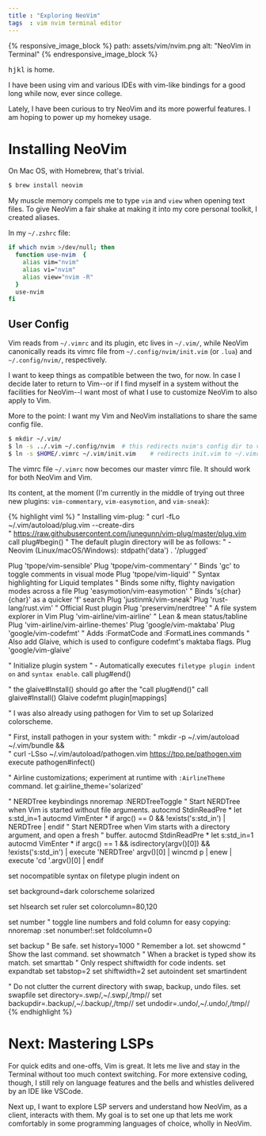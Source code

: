 ```yaml
---
title : "Exploring NeoVim"
tags  : vim nvim terminal editor
---
```


{% responsive_image_block %}
  path: assets/vim/nvim.png
  alt: "NeoVim in Terminal"
{% endresponsive_image_block %}

<kbd>h</kbd><kbd>j</kbd><kbd>k</kbd><kbd>l</kbd> is home.

I have been using vim and various IDEs with vim-like bindings for a good long
while now, ever since college.

Lately, I have been curious to try NeoVim and its more powerful features. I am
hoping to power up my homekey usage.

# Installing NeoVim

On Mac OS, with Homebrew, that's trivial.

```sh
$ brew install neovim
```

My muscle memory compels me to type `vim` and `view` when opening text files.
To give NeoVim a fair shake at making it into my core personal toolkit, I
created aliases.

In my `~/.zshrc` file:

```sh
if which nvim >/dev/null; then
  function use-nvim  {
    alias vim="nvim"
    alias vi="nvim"
    alias view="nvim -R"
  }
  use-nvim
fi
```

## User Config

Vim reads from `~/.vimrc` and its plugin, etc lives in `~/.vim/`, while
NeoVim canonically reads its vimrc file from `~/.config/nvim/init.vim` (or
`.lua`) and `~/.config/nvim/`, respectively.

I want to keep things as compatible between the two, for now. In case I decide
later to return to Vim--or if I find myself in a system without the facilities
for NeoVim--I want most of what I use to customize NeoVim to also apply to Vim.

More to the point: I want my Vim and NeoVim installations to share the same
config file.

```sh
$ mkdir ~/.vim/
$ ln -s ../.vim ~/.config/nvim  # this redirects nvim's config dir to vim's
$ ln -s $HOME/.vimrc ~/.vim/init.vim    # redirects init.vim to ~/.vimrc
```

The vimrc file `~/.vimrc` now becomes our master vimrc file. It should work
for both NeoVim and Vim.

Its content, at the moment (I'm currently in the middle of trying out three
new plugins: `vim-commentary`, `vim-easymotion`, and `vim-sneak`):

{% highlight viml %}
" Installing vim-plug:
" curl -fLo ~/.vim/autoload/plug.vim --create-dirs \
"    https://raw.githubusercontent.com/junegunn/vim-plug/master/plug.vim
call plug#begin()
" The default plugin directory will be as follows:
"   - Neovim (Linux/macOS/Windows): stdpath('data') . '/plugged'

Plug 'tpope/vim-sensible'
Plug 'tpope/vim-commentary'     " Binds 'gc' to toggle comments in visual mode
Plug 'tpope/vim-liquid'         " Syntax highlighting for Liquid templates
" Binds some nifty, flighty navigation modes across a file
Plug 'easymotion/vim-easymotion'
" Binds 's{char}{char}' as a quicker 'f' search
Plug 'justinmk/vim-sneak'
Plug 'rust-lang/rust.vim'       " Official Rust plugin
Plug 'preservim/nerdtree'       " A file system explorer in Vim
Plug 'vim-airline/vim-airline'  " Lean & mean status/tabline
Plug 'vim-airline/vim-airline-themes'
Plug 'google/vim-maktaba'
Plug 'google/vim-codefmt'       " Adds :FormatCode and :FormatLines commands
" Also add Glaive, which is used to configure codefmt's maktaba flags.
Plug 'google/vim-glaive'

" Initialize plugin system
" - Automatically executes `filetype plugin indent on` and `syntax enable`.
call plug#end()

" the glaive#Install() should go after the "call plug#end()"
call glaive#Install()
Glaive codefmt plugin[mappings]

" I was also already using pathogen for Vim to set up Solarized colorscheme.

" First, install pathogen in your system with:
" mkdir -p ~/.vim/autoload ~/.vim/bundle && \
"     curl -LSso ~/.vim/autoload/pathogen.vim https://tpo.pe/pathogen.vim
execute pathogen#infect()

" Airline customizations; experiment at runtime with `:AirlineTheme` command.
let g:airline_theme='solarized'

" NERDTree keybindings
nnoremap <C-t> :NERDTreeToggle<CR>
" Start NERDTree when Vim is started without file arguments.
autocmd StdinReadPre * let s:std_in=1
autocmd VimEnter * if argc() == 0 && !exists('s:std_in') | NERDTree | endif
" Start NERDTree when Vim starts with a directory argument, and open a fresh
" buffer.
autocmd StdinReadPre * let s:std_in=1
autocmd VimEnter * if argc() == 1 && isdirectory(argv()[0]) && !exists('s:std_in') | execute 'NERDTree' argv()[0] | wincmd p | enew | execute 'cd '.argv()[0] | endif


set nocompatible
syntax on
filetype plugin indent on

set background=dark
colorscheme solarized

set hlsearch
set ruler
set colorcolumn=80,120

set number
" toggle line numbers and fold column for easy copying:
nnoremap <F2> :set nonumber!<CR>:set foldcolumn=0<CR>

set backup                      " Be safe.
set history=1000                " Remember a lot.
set showcmd                     " Show the last command.
set showmatch                   " When a bracket is typed show its match.
set smarttab                    " Only respect shiftwidth for code indents.
set expandtab
set tabstop=2
set shiftwidth=2
set autoindent
set smartindent

" Do not clutter the current directory with swap, backup, undo files.
set swapfile
set directory=.swp/,~/.swp/,/tmp//
set backupdir=.backup/,~/.backup/,/tmp//
set undodir=.undo/,~/.undo/,/tmp//
{% endhighlight %}

# Next: Mastering LSPs

For quick edits and one-offs, Vim is great. It lets me live and stay in the
Terminal without too much context switching. For more extensive coding, though,
I still rely on language features and the bells and whistles delivered by an
IDE like VSCode.

Next up, I want to explore LSP servers and understand how NeoVim, as a client,
interacts with them. My goal is to set one up that lets me work comfortably
in some programming languages of choice, wholly in NeoVim.
